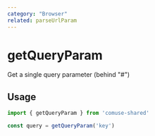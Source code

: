 ```yaml
---
category: "Browser"
related: parseUrlParam
---
```


# getQueryParam

Get a single query parameter (behind "#")

## Usage

```ts
import { getQueryParam } from 'comuse-shared'

const query = getQueryParam('key')
```

